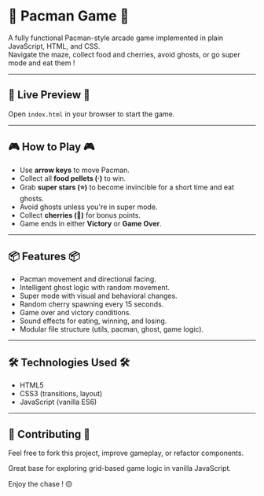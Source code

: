 # 👻 Pacman Game 👻
A fully functional Pacman-style arcade game implemented in plain JavaScript, HTML, and CSS.  
Navigate the maze, collect food and cherries, avoid ghosts, or go super mode and eat them !

---

## 🚀 Live Preview 🚀
Open `index.html` in your browser to start the game.

---

## 🎮 How to Play 🎮
- Use **arrow keys** to move Pacman.
- Collect all **food pellets (·)** to win.
- Grab **super stars (⭐)** to become invincible for a short time and eat ghosts.
- Avoid ghosts unless you're in super mode.
- Collect **cherries (🍒)** for bonus points.
- Game ends in either **Victory** or **Game Over**.

---

## 📦 Features 📦
- Pacman movement and directional facing.
- Intelligent ghost logic with random movement.
- Super mode with visual and behavioral changes.
- Random cherry spawning every 15 seconds.
- Game over and victory conditions.
- Sound effects for eating, winning, and losing.
- Modular file structure (utils, pacman, ghost, game logic).

---

## 🛠️ Technologies Used 🛠️
- HTML5
- CSS3 (transitions, layout)
- JavaScript (vanilla ES6)

---

## 🙌 Contributing 🙌
Feel free to fork this project, improve gameplay, or refactor components.

Great base for exploring grid-based game logic in vanilla JavaScript.

Enjoy the chase ! 🟡
